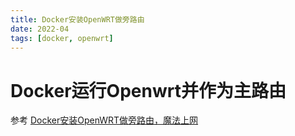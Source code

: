 ```yaml
---
title: Docker安装OpenWRT做旁路由
date: 2022-04
tags: [docker, openwrt]
---
```


# Docker运行Openwrt并作为主路由

参考
[Docker安装OpenWRT做旁路由，魔法上网](https://www.kejiwanjia.com/jiaocheng/57242.html)

